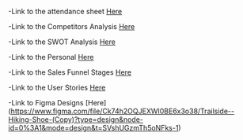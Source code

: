 -Link to the attendance sheet [Here](https://github.com/Armendo90/FinalGroupProject/blob/main/Attendance%20Schedule)


-Link to the Competitors Analysis [Here](https://github.com/Armendo90/FinalGroupProject/blob/main/ReadMe/COMPETITOR-ANALYSIS.md)


-Link to the SWOT Analysis [Here](https://github.com/Armendo90/FinalGroupProject/blob/main/ReadMe/SWOT-ANAlYSIS.md)


-Link to the Personal [Here](https://github.com/Armendo90/FinalGroupProject/blob/main/ReadMe/PERSONA.md)


-Link to the Sales Funnel Stages [Here](https://github.com/Armendo90/FinalGroupProject/blob/main/ReadMe/SALES-FUNNEL.md)


-Link to the User Stories [Here](https://github.com/Armendo90/FinalGroupProject/blob/main/ReadMe/User-Stories.md)

-Link to Figma Designs [Here] (https://www.figma.com/file/Ck74h2OQJEXWI0BE6x3o38/Trailside--Hiking-Shoe-(Copy)?type=design&node-id=0%3A1&mode=design&t=SVshUGzmTh5oNFks-1)